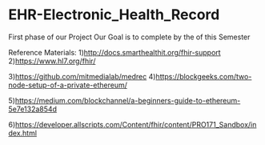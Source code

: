 # EHR-Electronic_Health_Record
First phase of our Project
Our Goal is to complete by the of this Semester

Reference Materials:
1)http://docs.smarthealthit.org/fhir-support
2)https://www.hl7.org/fhir/


3)https://github.com/mitmedialab/medrec
4)https://blockgeeks.com/two-node-setup-of-a-private-ethereum/


5)https://medium.com/blockchannel/a-beginners-guide-to-ethereum-5e7e132a854d  


6)https://developer.allscripts.com/Content/fhir/content/PRO171_Sandbox/index.html
